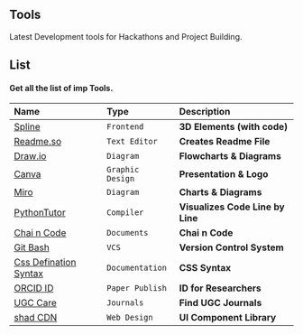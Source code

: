 
## Tools 

Latest Development tools for Hackathons and Project Building.

## List



#### Get all the list of imp Tools.

| Name      | Type     | Description                
| :-------- | :------- | :------------------------- |
| [Spline](https://spline.design/)   | `Frontend` | **3D Elements (with code)** |
|[Readme.so](https://readme.so/editor)| `Text Editor`|  **Creates Readme File** |
|[Draw.io](https://app.diagrams.net/)| `Diagram`|  **Flowcharts & Diagrams** |
|[Canva](https://www.canva.com/)| `Graphic Design`|  **Presentation & Logo** |
|[Miro](https://miro.com/)| `Diagram`|  **Charts & Diagrams** |
|[PythonTutor](https://pythontutor.com/)| `Compiler`|  **Visualizes Code Line by Line** |
|[Chai n Code](https://docs.chaicode.com/)| `Documents`|  **Chai n Code** |
|[Git Bash](https://git-scm.com/downloads)| `VCS`|  **Version Control System** |
|[Css Defination Syntax](https://developer.mozilla.org/en-US/docs/Web/CSS/Value_definition_syntax#single_bar)| `Documentation`|  **CSS Syntax** |
|[ORCID ID](https://orcid.org/)| `Paper Publish`|  **ID for Researchers** |
|[UGC Care](https://ugccare.unipune.ac.in/apps1/home/index)| `Journals`|  **Find UGC Journals** |
|[shad CDN](https://ui.shadcn.com/)| `Web Design`|  **UI Component Library** |






